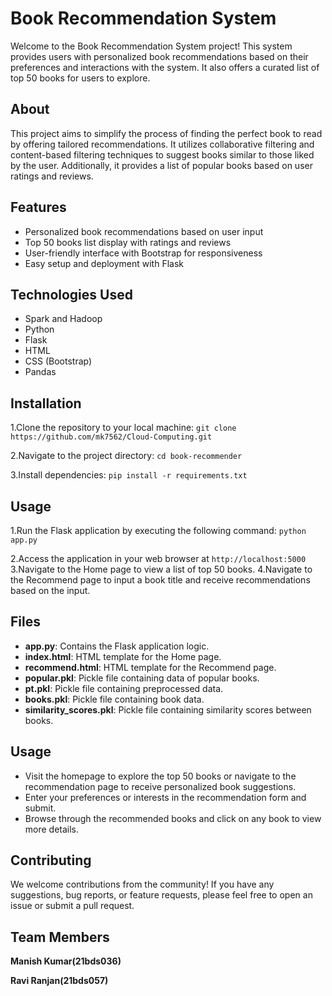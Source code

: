 # Book Recommendation System

Welcome to the Book Recommendation System project! This system provides users with personalized book recommendations based on their preferences and interactions with the system. It also offers a curated list of top 50 books for users to explore.

## About

This project aims to simplify the process of finding the perfect book to read by offering tailored recommendations. It utilizes collaborative filtering and content-based filtering techniques to suggest books similar to those liked by the user. Additionally, it provides a list of popular books based on user ratings and reviews.

## Features

- Personalized book recommendations based on user input
- Top 50 books list display with ratings and reviews
- User-friendly interface with Bootstrap for responsiveness
- Easy setup and deployment with Flask

## Technologies Used

- Spark and Hadoop
- Python
- Flask
- HTML
- CSS (Bootstrap)
- Pandas

## Installation
1.Clone the repository to your local machine:
```git clone https://github.com/mk7562/Cloud-Computing.git```

2.Navigate to the project directory:
`cd book-recommender`

3.Install dependencies:
```pip install -r requirements.txt```

## Usage
1.Run the Flask application by executing the following command:
```python app.py```

2.Access the application in your web browser at ```http://localhost:5000```
3.Navigate to the Home page to view a list of top 50 books.
4.Navigate to the Recommend page to input a book title and receive recommendations based on the input.


## Files

- **app.py**: Contains the Flask application logic.
- **index.html**: HTML template for the Home page.
- **recommend.html**: HTML template for the Recommend page.
- **popular.pkl**: Pickle file containing data of popular books.
- **pt.pkl**: Pickle file containing preprocessed data.
- **books.pkl**: Pickle file containing book data.
- **similarity_scores.pkl**: Pickle file containing similarity scores between books.


## Usage

- Visit the homepage to explore the top 50 books or navigate to the recommendation page to receive personalized book suggestions.
- Enter your preferences or interests in the recommendation form and submit.
- Browse through the recommended books and click on any book to view more details.

## Contributing

We welcome contributions from the community! If you have any suggestions, bug reports, or feature requests, please feel free to open an issue or submit a pull request.

## Team Members
**Manish Kumar(21bds036)**

**Ravi Ranjan(21bds057)**

